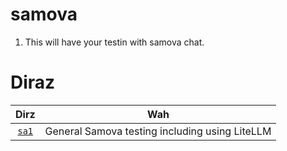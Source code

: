 # samova

1. This will have your testin with samova chat.

# Diraz

|      Dirz       |                      Wah                       |
| :-------------: | :--------------------------------------------: |
| [`sa1`](./sa1/) | General Samova testing including using LiteLLM |
